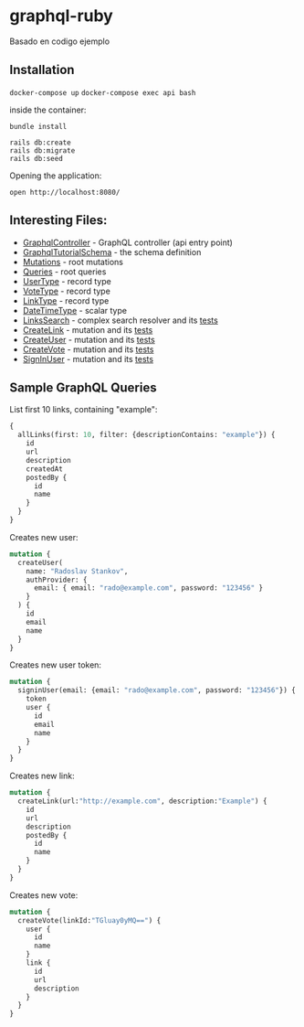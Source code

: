 # graphql-ruby

Basado en codigo ejemplo 

## Installation

`docker-compose up`
`docker-compose exec api bash`

inside the container:
    
```
bundle install

rails db:create
rails db:migrate
rails db:seed
```

Opening the application:

```
open http://localhost:8080/
```

## Interesting Files:

- [GraphqlController](https://github.com/howtographql/graphql-ruby/blob/master/app/controllers/graphql_controller.rb) - GraphQL controller (api entry point)
- [GraphqlTutorialSchema](https://github.com/howtographql/graphql-ruby/blob/master/app/graphql/graphql_tutorial_schema.rb) - the schema definition
- [Mutations](https://github.com/howtographql/graphql-ruby/blob/master/app/graphql/types/mutation_type.rb) - root mutations
- [Queries](https://github.com/howtographql/graphql-ruby/blob/master/app/graphql/types/query_type.rb) - root queries
- [UserType](https://github.com/howtographql/graphql-ruby/blob/master/app/graphql/types/user_type.rb) - record type
- [VoteType](https://github.com/howtographql/graphql-ruby/blob/master/app/graphql/types/vote_type.rb) - record type
- [LinkType](https://github.com/howtographql/graphql-ruby/blob/master/app/graphql/types/link_type.rb) - record type
- [DateTimeType](https://github.com/howtographql/graphql-ruby/blob/master/app/graphql/types/date_time_type.rb) - scalar type
- [LinksSearch](https://github.com/howtographql/graphql-ruby/blob/master/app/graphql/resolvers/links_search.rb) - complex search resolver and its [tests](https://github.com/howtographql/graphql-ruby/blob/master/test/graphql/resolvers/links_search_test.rb)
- [CreateLink](https://github.com/howtographql/graphql-ruby/blob/master/app/graphql/mutations/create_link.rb) - mutation and its [tests](https://github.com/howtographql/graphql-ruby/blob/master/test/graphql/mutations/create_link_test.rb)
- [CreateUser](https://github.com/howtographql/graphql-ruby/blob/master/app/graphql/mutations/create_user.rb) - mutation and its [tests](https://github.com/howtographql/graphql-ruby/blob/master/test/graphql/mutations/create_user_test.rb)
- [CreateVote](https://github.com/howtographql/graphql-ruby/blob/master/app/graphql/mutations/create_vote.rb) - mutation and its [tests](https://github.com/howtographql/graphql-ruby/blob/master/test/graphql/mutations/create_vote_test.rb)
- [SignInUser](https://github.com/howtographql/graphql-ruby/blob/master/app/graphql/mutations/sign_in_user.rb) - mutation and its [tests](https://github.com/howtographql/graphql-ruby/blob/master/test/graphql/mutations/sign_in_user_test.rb)

## Sample GraphQL Queries

List first 10 links, containing "example":

```graphql
{
  allLinks(first: 10, filter: {descriptionContains: "example"}) {
    id
    url
    description
    createdAt
    postedBy {
      id
      name
    }
  }
}

```

Creates new user:

```graphql
mutation {
  createUser(
    name: "Radoslav Stankov",
    authProvider: {
      email: { email: "rado@example.com", password: "123456" }
    }
  ) {
    id
    email
    name
  }
}
```

Creates new user token:

```graphql
mutation {
  signinUser(email: {email: "rado@example.com", password: "123456"}) {
    token
    user {
      id
      email
      name
    }
  }
}
```

Creates new link:

```graphql
mutation {
  createLink(url:"http://example.com", description:"Example") {
    id
    url
    description
    postedBy {
      id
      name
    }
  }
}
```

Creates new vote:

```graphql
mutation {
  createVote(linkId:"TGluay0yMQ==") {
    user {
      id
      name
    }
    link {
      id
      url
      description
    }
  }
}
```

